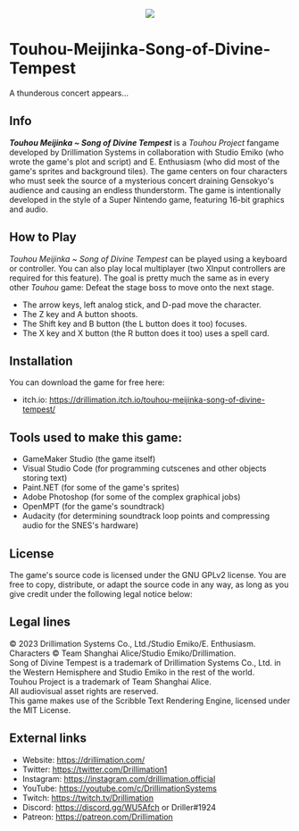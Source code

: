 <p align="center"><img src="https://drillimationcom.files.wordpress.com/2023/05/touhou_meijinka_logo.png"></p>

# Touhou-Meijinka-Song-of-Divine-Tempest
A thunderous concert appears...
## Info
***Touhou Meijinka ~ Song of Divine Tempest*** is a *Touhou Project* fangame developed by Drillimation Systems in collaboration with Studio Emiko (who wrote the game's plot and script) and E. Enthusiasm (who did most of the game's sprites and background tiles). The game centers on four characters who must seek the source of a mysterious concert draining Gensokyo's audience and causing an endless thunderstorm. The game is intentionally developed in the style of a Super Nintendo game, featuring 16-bit graphics and audio.

## How to Play
*Touhou Meijinka ~ Song of Divine Tempest* can be played using a keyboard or controller. You can also play local multiplayer (two XInput controllers are required for this feature). The goal is pretty much the same as in every other *Touhou* game: Defeat the stage boss to move onto the next stage.

- The arrow keys, left analog stick, and D-pad move the character.
- The Z key and A button shoots.
- The Shift key and B button (the L button does it too) focuses.
- The X key and X button (the R button does it too) uses a spell card.

## Installation
You can download the game for free here:
- itch.io: https://drillimation.itch.io/touhou-meijinka-song-of-divine-tempest/

## Tools used to make this game:
- GameMaker Studio (the game itself)
- Visual Studio Code (for programming cutscenes and other objects storing text)
- Paint.NET (for some of the game's sprites)
- Adobe Photoshop (for some of the complex graphical jobs)
- OpenMPT (for the game's soundtrack)
- Audacity (for determining soundtrack loop points and compressing audio for the SNES's hardware)

## License
The game's source code is licensed under the GNU GPLv2 license. You are free to copy, distribute, or adapt the source code in any way, as long as you give credit under the following legal notice below:

## Legal lines
© 2023 Drillimation Systems Co., Ltd./Studio Emiko/E. Enthusiasm. Characters © Team Shanghai Alice/Studio Emiko/Drillimation.  
Song of Divine Tempest is a trademark of Drillimation Systems Co., Ltd. in the Western Hemisphere and Studio Emiko in the rest of the world.  
Touhou Project is a trademark of Team Shanghai Alice.  
All audiovisual asset rights are reserved.  
This game makes use of the Scribble Text Rendering Engine, licensed under the MIT License.

## External links
* Website: https://drillimation.com/
* Twitter: https://twitter.com/Drillimation1
* Instagram: https://instagram.com/drillimation.official
* YouTube: https://youtube.com/c/DrillimationSystems
* Twitch: https://twitch.tv/Drillimation
* Discord: https://discord.gg/WU5Afch or Driller#1924
* Patreon: https://patreon.com/Drillimation
